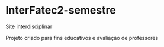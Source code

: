 # InterFatec2-semestre
Site interdisciplinar

Projeto criado para fins educativos e avaliação de professores

